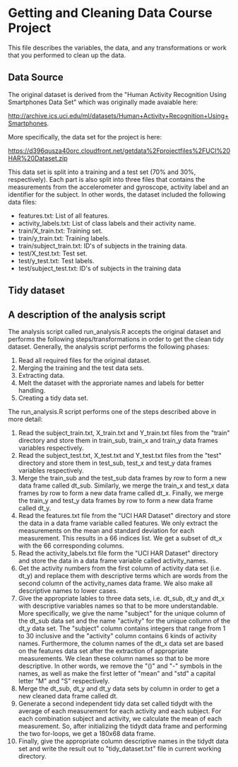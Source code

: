 # Getting and Cleaning Data Course Project

This file describes the variables, the data, and any transformations or work that you performed to clean up the data.

## Data Source
The original dataset is derived from the "Human Activity Recognition Using Smartphones Data Set" which was originally made avaiable here: 

http://archive.ics.uci.edu/ml/datasets/Human+Activity+Recognition+Using+Smartphones. 

More specifically, the data set for the project is here:

https://d396qusza40orc.cloudfront.net/getdata%2Fprojectfiles%2FUCI%20HAR%20Dataset.zip

This data set is split into a training and a test set (70% and 30%, respectively). Each part is also split into three files that contains the measurements from the accelerometer and gyroscope, activity label and an identifier for the subject. In other words, the dataset included the following data files:

  * features.txt: List of all features.
  * activity_labels.txt: List of class labels and their activity name.
  * train/X_train.txt: Training set.
  * train/y_train.txt: Training labels.
  * train/subject_train.txt: ID's of subjects in the training data.
  * test/X_test.txt: Test set.
  * test/y_test.txt: Test labels.
  * test/subject_test.txt: ID's of subjects in the training data

## Tidy dataset

## A description of the analysis script
The analysis script called run_analysis.R accepts the original dataset and performs the following steps/transformations in order to get the clean tidy dataset. Generally, the analysis script performs the following phases:
 1. Read all required files for the original dataset.
 2. Merging the training and the test data sets.
 3. Extracting data.
 4. Melt the dataset with the approriate names and labels for better handling.
 5. Creating a  tidy data set.
 
The run_analysis.R script performs one of the steps described above in more detail:
  1. Read the subject_train.txt, X_train.txt and Y_train.txt files from the "train" directory and store them in train_sub,      train_x and train_y data frames variables respectively.
  2. Read the subject_test.txt, X_test.txt and Y_test.txt files from the "test" directory and store them in test_sub,           test_x and test_y data frames variables respectively.
  3. Merge the train_sub and the test_sub data frames by row to form a new data frame called dt_sub. Similarly, we merge the train_x and test_x data frames by row to form a new data frame called dt_x. Finally, we merge the train_y and test_y data frames by row to form a new data frame called dt_y.
  4. Read the features.txt file from the "UCI HAR Dataset" directory and store the data in a data frame variable called features. We only extract the measurements on the mean and standard deviation for each measurement. This results in a 66 indices list. We get a subset of dt_x with the 66 corresponding columns.
  5. Read the activity_labels.txt file form the "UCI HAR Dataset" directory and store the data in a data frame variable called activity_names.
  6. Get the activity numbers from the first column of activity data set (i.e. dt_y) and replace them with descriptive terms which are words from the second column of the activity_names data frame. We also make all descriptive names to lower cases.
  7. Give the appropriate lables to three data sets, i.e. dt_sub, dt_y and dt_x with descriptive variables names so that to be more understandable. More specifically, we give the name "subject" for the unique column of the dt_sub data set and the name "activity" for the unique collumn of the dt_y data set. The "subject" column contains integers that range from 1 to 30 inclusive and the "activity" column contains 6 kinds of activity names. Furthermore, the column names of the dt_x data set are based on the features data set after the extraction of appropriate measurements. We clean these column names so that to be more descriptive. In other words, we remove the "()" and "-" symbols in the names, as well as make the first letter of "mean" and "std" a capital letter "M" and "S" respectively.
  8. Merge the dt_sub, dt_y and dt_y data sets by column in order to get a new cleaned data frame called dt.
  9. Generate a second independent tidy data set called tidydt with the average of each measurement for each activity and each subject. For each combination subject and activity, we calculate the mean of each measurement. So, after initializing the tidydt data frame and performing the two for-loops, we get a 180x68 data frame.
  10. Finally, give the appropriate column descriptive names in the tidydt data set and write the result out to "tidy_dataset.txt" file in current working directory. 
